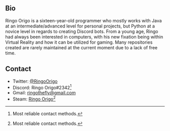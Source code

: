 ## Bio
Ringo Origo is a sixteen-year-old programmer who mostly works with Java at an intermediate/advanced level for personal projects, but Python at a novice level in regards to creating Discord bots. From a young age, Ringo had always been interested in computers, with his new fixation being within Virtual Reality and how it can be utilized for gaming. Many repositories created are rarely maintained at the current moment due to a lack of free time.

## Contact
* Twitter: [@RingoOrigo](https://twitter.com/RingoOrigo)
* Discord: Ringo Origo#2342[^1]
* Gmail: ringothefly@gmail.com
* Steam: [Ringo Origo](https://steamcommunity.com/id/RingoOrigo)[^1]

[^1]: Most reliable contact methods.

<!---
RingoOrigo/RingoOrigo is a ✨ special ✨ repository because its `README.md` (this file) appears on your GitHub profile.
You can click the Preview link to take a look at your changes.
--->
